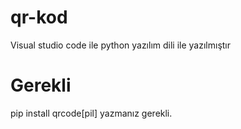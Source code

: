 # qr-kod
Visual studio code ile python yazılım dili ile yazılmıştır

# Gerekli
pip install qrcode[pil] yazmanız gerekli.

